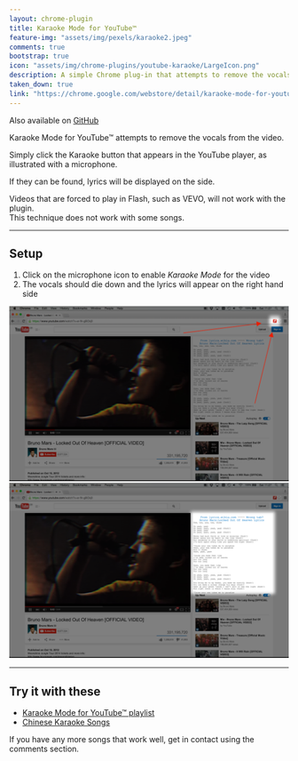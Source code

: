 ```yaml
---
layout: chrome-plugin
title: Karaoke Mode for YouTube™
feature-img: "assets/img/pexels/karaoke2.jpeg"
comments: true
bootstrap: true
icon: "assets/img/chrome-plugins/youtube-karaoke/LargeIcon.png"
description: A simple Chrome plug-in that attempts to remove the vocals from YouTube videos.
taken_down: true
link: "https://chrome.google.com/webstore/detail/karaoke-mode-for-youtube/ghnaglacgepiijbbkpfdoncgfadgkdck"
---
```


Also available on [GitHub](https://github.com/stanton119/YouTube-Karaoke)

Karaoke Mode for YouTube™ attempts to remove the vocals from the video.

Simply click the Karaoke button that appears in the YouTube player, as illustrated with a microphone.

If they can be found, lyrics will be displayed on the side.

Videos that are forced to play in Flash, such as VEVO, will not work with the plugin.  
This technique does not work with some songs.

---

## Setup

1. Click on the microphone icon to enable _Karaoke Mode_ for the
video
1. The vocals should die down and the lyrics will appear on the right hand side

<div class="container-fluid">
	<div class="row justify-content-center">
		<div class="col-6">
			<img src="/assets/img/chrome-plugins/youtube-karaoke/KaraokeInstall1.png" alt="Karaoke 1"
				class="img-fluid img-thumbnail" />
		</div>
		<div class="col-6">
			<img src="/assets/img/chrome-plugins/youtube-karaoke/KaraokeInstall2.png" alt="Karaoke 2"
				class="img-fluid img-thumbnail" />
		</div>
	</div>
</div>

---

## Try it with these

* [Karaoke Mode for YouTube™ playlist](https://www.youtube.com/playlist?list=PLniGrGQu6vfniYxthYMMRChuN1pacWbNX)
* [Chinese Karaoke Songs](https://www.youtube.com/playlist?list=PLniGrGQu6vfnDeitxg2uA5rdxyHZ9OLXL)

If you have any more songs that work well, get in contact using the comments section.

